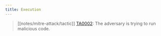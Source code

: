 ```yaml
---
title: Execution
---
```


> [[notes/mitre-attack/tactic]] [TA0002](https://attack.mitre.org/tactics/TA0002/): The adversary is trying to run malicious code.